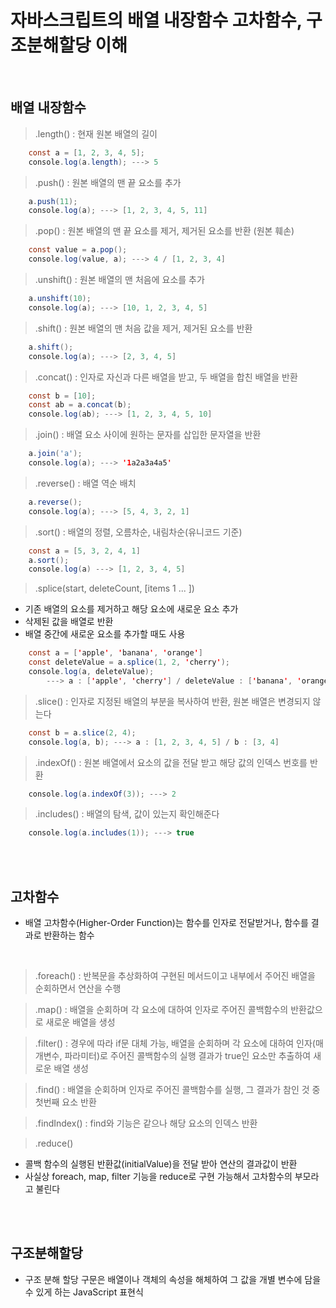 # 자바스크립트의 배열 내장함수 고차함수, 구조분해할당 이해

<br/>

## 배열 내장함수

> .length() : 현재 원본 배열의 길이

```java
    const a = [1, 2, 3, 4, 5];
    console.log(a.length); ---> 5
```

> .push() : 원본 배열의 맨 끝 요소를 추가

```java
    a.push(11);
    console.log(a); ---> [1, 2, 3, 4, 5, 11]
```

> .pop() : 원본 배열의 맨 끝 요소를 제거, 제거된 요소를 반환 (원본 훼손)

```java
    const value = a.pop();
    console.log(value, a); ---> 4 / [1, 2, 3, 4]
```

> .unshift() : 원본 배열의 맨 처음에 요소를 추가

```java
    a.unshift(10);
    console.log(a); ---> [10, 1, 2, 3, 4, 5]
```

> .shift() : 원본 배열의 맨 처음 값을 제거, 제거된 요소를 반환

```java
    a.shift();
    console.log(a); ---> [2, 3, 4, 5]
```

> .concat() : 인자로 자신과 다른 배열을 받고, 두 배열을 합친 배열을 반환

```java
    const b = [10];
    const ab = a.concat(b);
    console.log(ab); ---> [1, 2, 3, 4, 5, 10]
```

> .join() : 배열 요소 사이에 원하는 문자를 삽입한 문자열을 반환

```java
    a.join('a');
    console.log(a); ---> '1a2a3a4a5'
```

> .reverse() : 배열 역순 배치

```java
    a.reverse();
    console.log(a); ---> [5, 4, 3, 2, 1]
```

> .sort() : 배열의 정렬, 오름차순, 내림차순(유니코드 기준)

```java
    const a = [5, 3, 2, 4, 1]
    a.sort();
    console.log(a) ---> [1, 2, 3, 4, 5]
```

> .splice(start, deleteCount, [items 1 ... ])

-   기존 배열의 요소를 제거하고 해당 요소에 새로운 요소 추가
-   삭제된 값을 배열로 반환
-   배열 중간에 새로운 요소를 추가할 때도 사용

```java
    const a = ['apple', 'banana', 'orange']
    const deleteValue = a.splice(1, 2, 'cherry');
    console.log(a, deleteValue);
        ---> a : ['apple', 'cherry'] / deleteValue : ['banana', 'orange']
```

> .slice() : 인자로 지정된 배열의 부분을 복사하여 반환, 원본 배열은 변경되지 않는다

```java
    const b = a.slice(2, 4);
    console.log(a, b); ---> a : [1, 2, 3, 4, 5] / b : [3, 4]
```

> .indexOf() : 원본 배열에서 요소의 값을 전달 받고 해당 값의 인덱스 번호를 반환

```java
    console.log(a.indexOf(3)); ---> 2
```

> .includes() : 배열의 탐색, 값이 있는지 확인해준다

```java
    console.log(a.includes(1)); ---> true
```

<br>

<br>

## 고차함수

-   배열 고차함수(Higher-Order Function)는 함수를 인자로 전달받거나, 함수를 결과로 반환하는 함수

<br/>

> .foreach() : 반복문을 추상화하여 구현된 메서드이고 내부에서 주어진 배열을 순회하면서 연산을 수행

> .map() : 배열을 순회하며 각 요소에 대하여 인자로 주어진 콜백함수의 반환값으로 새로운 배열을 생성

> .filter() : 경우에 따라 if문 대체 가능, 배열을 순회하며 각 요소에 대하여 인자(매개변수, 파라미터)로 주어진 콜백함수의 실행 결과가 true인 요소만 추출하여 새로운 배열 생성

> .find() : 배열을 순회하며 인자로 주어진 콜백함수를 실행, 그 결과가 참인 것 중 첫번째 요소 반환

> .findIndex() : find와 기능은 같으나 해당 요소의 인덱스 반환

> .reduce()

-   콜백 함수의 실행된 반환값(initialValue)을 전달 받아 연산의 결과값이 반환
-   사실상 foreach, map, filter 기능을 reduce로 구현 가능해서 고차함수의 부모라고 불린다

<br>

<br>

## 구조분해할당

-   구조 분해 할당 구문은 배열이나 객체의 속성을 해체하여 그 값을 개별 변수에 담을 수 있게 하는 JavaScript 표현식

